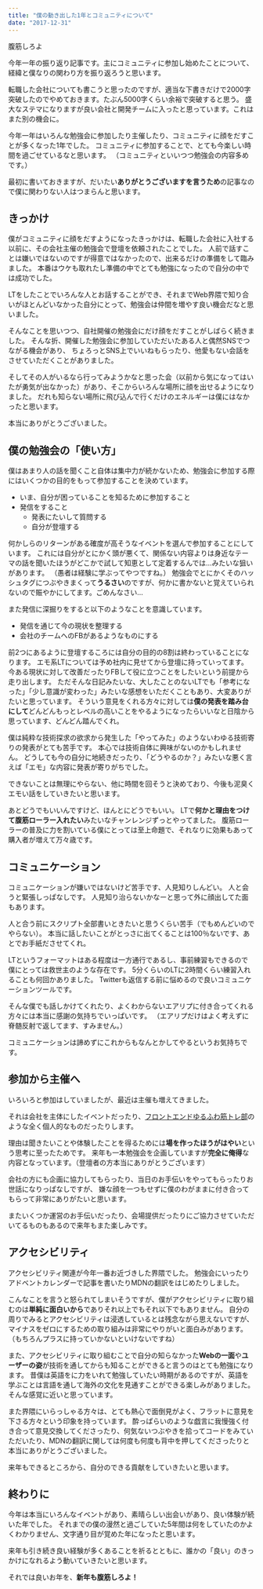 ```yaml
---
title: "僕の動き出した1年とコミュニティについて"
date: "2017-12-31"
---
```


腹筋しろよ

今年一年の振り返り記事です。主にコミュニティに参加し始めたことについて、経緯と僕なりの関わり方を振り返ろうと思います。

転職した会社についても書こうと思ったのですが、適当な下書きだけで2000字突破したのでやめておきます。たぶん5000字くらい余裕で突破すると思う。 盛大なステマになりますが良い会社と開発チームに入ったと思っています。これはまた別の機会に。

今年一年はいろんな勉強会に参加したり主催したり、コミュニティに顔をだすことが多くなった1年でした。 コミュニティに参加することで、とても今楽しい時間を過ごせているなと思います。 （コミュニティといいつつ勉強会の内容多めです。）

最初に書いておきますが、だいたい**ありがとうございますを言うため**の記事なので僕に関わりない人はつまらんと思います。

## きっかけ

僕がコミュニティに顔をだすようになったきっかけは、転職した会社に入社する以前に、その会社主催の勉強会で登壇を依頼されたことでした。 人前で話すことは嫌いではないのですが得意ではなかったので、出来るだけの準備をして臨みました。 本番はウケも取れたし準備の中でとても勉強になったので自分の中では成功でした。

LTをしたことでいろんな人とお話することができ、それまでWeb界隈で知り合いがほとんどいなかった自分にとって、勉強会は仲間を増やす良い機会だなと思いました。

そんなことを思いつつ、自社開催の勉強会にだけ顔をだすことがしばらく続きました。 そんな折、開催した勉強会に参加していただいたある人と偶然SNSでつながる機会があり、 ちょろっとSNS上でいいねもらったり、他愛もない会話をさせていただくことがありました。

そしてその人がいるなら行ってみようかなと思った会（以前から気になってはいたが勇気が出なかった）があり、そこからいろんな場所に顔を出せるようになりました。 だれも知らない場所に飛び込んで行くだけのエネルギーは僕にはなかったと思います。

本当にありがとうございました。

## 僕の勉強会の「使い方」

僕はあまり人の話を聞くこと自体は集中力が続かないため、勉強会に参加する際にはいくつかの目的をもって参加することを決めています。

- いま、自分が困っていることを知るために参加すること
- 発信をすること
    - 発表にたいして質問する
    - 自分が登壇する

何かしらのリターンがある確度が高そうなイベントを選んで参加することにしています。 これには自分がとにかく頭が悪くて、関係ない内容よりは身近なテーマの話を聞いたほうがどこかで試して知恵として定着するんでは...みたいな狙いがあります。 （愚者は経験に学ぶってやつですね。） 勉強会でとにかくそのハッシュタグにつぶやきまくって**うるさい**のですが、何かに書かないと覚えていられないので賑やかにしてます。ごめんなさい...

また発信に深掘りをすると以下のようなことを意識しています。

- 発信を通じて今の現状を整理する
- 会社のチームへのFBがあるようなものにする

前2つにあるように登壇するころには自分の目的の8割は終わっていることになります。 エモ系LTについては予め社内に見せてから登壇に持っていってます。 今ある現状に対して改善だったりFBして役に立つことをしたいという前提から走り出します。 ただそんな日記みたいな、大したことのないLTでも「参考になった」「少し意識が変わった」みたいな感想をいただくこともあり、大変ありがたいと思っています。 そういう意見をくれる方々に対しては**僕の発表を踏み台にして**どんどんもっとレベルの高いことをやるようになったらいいなと日陰から思っています、どんどん踏んでくれ。

僕は純粋な技術探求の欲求から発生した「やってみた」のようないわゆる技術寄りの発表がとても苦手です。 本心では技術自体に興味がないのかもしれません。 どうしても今の自分に地続きだったり、「どうやるのか？」みたいな悪く言えば「エモ」な内容に発表が寄りがちでした。

できないことは無理にやらない、他に時間を回そうと決めており、今後も泥臭くエモい話をしていきたいと思います。

あとどうでもいいんですけど、ほんとにどうでもいい。 LTで**何かと理由をつけて腹筋ローラー入れたい**みたいなチャンレンジずっとやってました。 腹筋ローラーの普及に力を割いている僕にとっては至上命題で、それなりに効果もあって購入者が増えて万々歳です。

## コミュニケーション

コミュニケーションが嫌いではないけど苦手です、人見知りしんどい。 人と会うと緊張しっぱなしです。 人見知り治らないかなーと思って外に顔出してた面もあります。

人と合う前にスクリプト全部書いときたいと思うくらい苦手（でもめんどいのでやらない）。 本当に話したいことがとっさに出てくることは100％ないです、あとでお手紙ださせてくれ。

LTというフォーマットはある程度は一方通行であるし、事前練習もできるので僕にとっては救世主のような存在です。 5分くらいのLTに2時間くらい練習入れることも何回かありました。 Twitterも返信する前に悩めるので良いコミュニケーションツールです。

そんな僕でも話しかけてくれたり、よくわからないエアリプに付き合ってくれる方々には本当に感謝の気持ちでいっぱいです。 （エアリプだけはよく考えずに脊髄反射で返してます、すみません。）

コミュニケーションは諦めずにこれからもなんとかしてやるというお気持ちです。

## 参加から主催へ

いろいろと参加はしていましたが、最近は主催も増えてきました。

それは会社を主体にしたイベントだったり、[フロントエンドゆるふわ筋トレ部](https://twitter.com/search?src=typd&q=%23%E3%83%95%E3%83%AD%E3%83%B3%E3%83%88%E3%82%A8%E3%83%B3%E3%83%89%E3%82%86%E3%82%8B%E3%81%B5%E3%82%8F%E7%AD%8B%E3%83%88%E3%83%AC%E9%83%A8)のような全く個人的なものだったりします。

理由は聞きたいことや体験したことを得るためには**場を作ったほうがはやい**という思考に至ったためです。 来年も一本勉強会を企画していますが**完全に俺得**な内容となっています。（登壇者の方本当にありがとうございます）

会社の方にも企画に協力してもらったり、当日のお手伝いをやってもらったりお世話になりっぱなしですが、 嫌な顔を一つもせずに僕のわがままに付き合ってもらって非常にありがたいと思います。

またいくつか運営のお手伝いだったり、会場提供だったりにご協力させていただいてるものもあるので来年もまた楽しみです。

## アクセシビリティ

アクセシビリティ関連が今年一番お近づきした界隈でした。 勉強会にいったりアドベントカレンダーで記事を書いたりMDNの翻訳をはじめたりしました。

こんなことを言うと怒られてしまいそうですが、僕がアクセシビリティに取り組むのは**単純に面白いから**でありそれ以上でもそれ以下でもありません。 自分の周りでみるとアクセシビリティは浸透しているとは残念ながら思えないですが、マイナスをゼロにするための取り組みは非常にやりがいと面白みがあります。（もちろんプラスに持っていかないといけないですね）

また、アクセシビリティに取り組むことで自分の知らなかった**Webの一面**や**ユーザーの姿**が技術を通してからも知ることができると言うのはとても勉強になります。 昔僕は英語をに力をいれて勉強していたい時期があるのですが、英語を学ぶことは言語を通して海外の文化を見通すことができる楽しみがありました。 そんな感覚に近いと思っています。

また界隈にいらっしゃる方々は、とても熱心で面倒見がよく、フラットに意見を下さる方々という印象を持っています。 酔っぱらいのような戯言に我慢強く付き合って意見交換してくださったり、何気ないつぶやきを拾ってコードをみていただいたり、MDNの翻訳に関しては何度も何度も背中を押してくださったりと本当にありがとうございました。

来年もできるところから、自分のできる貢献をしていきたいと思います。

## 終わりに

今年は本当にいろんなイベントがあり、素晴らしい出会いがあり、良い体験が続いた年でした。 それまでの僕の漫然と過ごしていた5年間は何をしていたのかよくわかりません、文字通り目が覚めた年になったと思います。

来年も引き続き良い経験が多くあることを祈るとともに、誰かの「良い」のきっかけになれるよう動いていきたいと思います。

それでは良いお年を、**新年も腹筋しろよ！**
